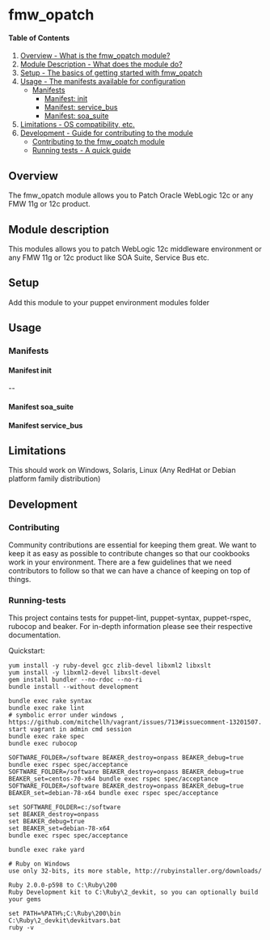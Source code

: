# fmw_opatch

#### Table of Contents

1. [Overview - What is the fmw_opatch module?](#overview)
2. [Module Description - What does the module do?](#module-description)
3. [Setup - The basics of getting started with fmw_opatch](#setup)
4. [Usage - The manifests available for configuration](#usage)
    * [Manifests](#manifests)
        * [Manifest: init](#manifest-init)
        * [Manifest: service_bus](#manifest-service_bus)
        * [Manifest: soa_suite](#manifest-soa_suite)
5. [Limitations - OS compatibility, etc.](#limitations)
6. [Development - Guide for contributing to the module](#development)
    * [Contributing to the fmw_opatch module](#contributing)
    * [Running tests - A quick guide](#running-tests)

## Overview

The fmw_opatch module allows you to Patch Oracle WebLogic 12c or any FMW 11g or 12c product.

## Module description

This modules allows you to patch WebLogic 12c middleware environment or any FMW 11g or 12c product like SOA Suite, Service Bus etc.

## Setup

Add this module to your puppet environment modules folder

## Usage

### Manifests

#### Manifest init

--

#### Manifest soa_suite

#### Manifest service_bus



## Limitations

This should work on Windows, Solaris, Linux (Any RedHat or Debian platform family distribution)

## Development

### Contributing

Community contributions are essential for keeping them great. We want to keep it as easy as possible to contribute changes so that our cookbooks work in your environment. There are a few guidelines that we need contributors to follow so that we can have a chance of keeping on top of things.

### Running-tests

This project contains tests for puppet-lint, puppet-syntax, puppet-rspec, rubocop and beaker. For in-depth information please see their respective documentation.

Quickstart:

    yum install -y ruby-devel gcc zlib-devel libxml2 libxslt
    yum install -y libxml2-devel libxslt-devel
    gem install bundler --no-rdoc --no-ri
    bundle install --without development

    bundle exec rake syntax
    bundle exec rake lint
    # symbolic error under windows , https://github.com/mitchellh/vagrant/issues/713#issuecomment-13201507. start vagrant in admin cmd session
    bundle exec rake spec
    bundle exec rubocop

    SOFTWARE_FOLDER=/software BEAKER_destroy=onpass BEAKER_debug=true bundle exec rspec spec/acceptance
    SOFTWARE_FOLDER=/software BEAKER_destroy=onpass BEAKER_debug=true BEAKER_set=centos-70-x64 bundle exec rspec spec/acceptance
    SOFTWARE_FOLDER=/software BEAKER_destroy=onpass BEAKER_debug=true BEAKER_set=debian-78-x64 bundle exec rspec spec/acceptance

    set SOFTWARE_FOLDER=c:/software
    set BEAKER_destroy=onpass
    set BEAKER_debug=true
    set BEAKER_set=debian-78-x64
    bundle exec rspec spec/acceptance

    bundle exec rake yard

    # Ruby on Windows
    use only 32-bits, its more stable, http://rubyinstaller.org/downloads/

    Ruby 2.0.0-p598 to C:\Ruby\200
    Ruby Development kit to C:\Ruby\2_devkit, so you can optionally build your gems

    set PATH=%PATH%;C:\Ruby\200\bin
    C:\Ruby\2_devkit\devkitvars.bat
    ruby -v